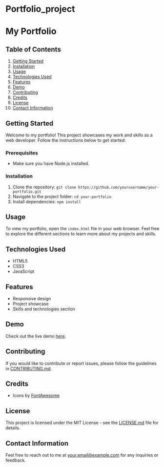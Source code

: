 # Portfolio_project

# My Portfolio

## Table of Contents
1. [Getting Started](#getting-started)
2. [Installation](#installation)
3. [Usage](#usage)
4. [Technologies Used](#technologies-used)
5. [Features](#features)
6. [Demo](#demo)
7. [Contributing](#contributing)
8. [Credits](#credits)
9. [License](#license)
10. [Contact Information](#contact-information)

## Getting Started
Welcome to my portfolio! This project showcases my work and skills as a web developer. Follow the instructions below to get started:

### Prerequisites
- Make sure you have Node.js installed.

### Installation
1. Clone the repository: `git clone https://github.com/yourusername/your-portfolio.git`
2. Navigate to the project folder: `cd your-portfolio`
3. Install dependencies: `npm install`

## Usage
To view my portfolio, open the `index.html` file in your web browser. Feel free to explore the different sections to learn more about my projects and skills.

## Technologies Used
- HTML5
- CSS3
- JavaScript

## Features
- Responsive design
- Project showcase
- Skills and technologies section

## Demo
Check out the live demo [here]().

## Contributing
If you would like to contribute or report issues, please follow the guidelines in [CONTRIBUTING.md](CONTRIBUTING.md).

## Credits
- Icons by [FontAwesome](https://fontawesome.com/)

## License
This project is licensed under the MIT License - see the [LICENSE.md](LICENSE.md) file for details.

## Contact Information
Feel free to reach out to me at your.email@example.com for any inquiries or feedback.
